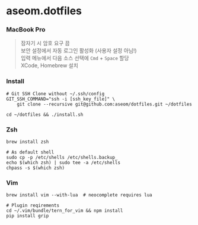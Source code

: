 aseom.dotfiles
==============

### MacBook Pro

> 잠자기 시 암호 요구 끔  
> 보안 설정에서 자동 로그인 활성화 (사용자 설정 아님!)  
> 입력 메뉴에서 다음 소스 선택에 `Cmd` + `Space` 할당  
> XCode, Homebrew 설치

### Install
```Shell
# Git SSH Clone without ~/.ssh/config
GIT_SSH_COMMAND="ssh -i [ssh_key_file]" \
    git clone --recursive git@github.com:aseom/dotfiles.git ~/dotfiles

cd ~/dotfiles && ./install.sh
```

### Zsh
```Shell
brew install zsh

# As default shell
sudo cp -p /etc/shells /etc/shells.backup_
echo $(which zsh) | sudo tee -a /etc/shells
chpass -s $(which zsh)
```

### Vim
```Shell
brew install vim --with-lua  # neocomplete requires lua

# Plugin reqirements
cd ~/.vim/bundle/tern_for_vim && npm install
pip install grip
```
